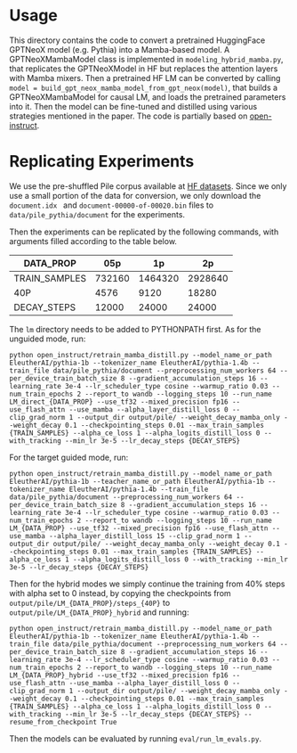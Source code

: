 # Usage

This directory contains the code to convert a pretrained HuggingFace GPTNeoX model (e.g. Pythia) into a Mamba-based model.
A GPTNeoXMambaModel class is implemented in `modeling_hybrid_mamba.py`, that replicates the GPTNeoXModel in HF but 
replaces the attention layers with Mamba mixers.
Then a pretrained HF LM can be converted by calling `model = build_gpt_neox_mamba_model_from_gpt_neox(model)`, that 
builds a GPTNeoXMambaModel for causal LM, and loads the pretrained parameters into it.
Then the model can be fine-tuned and distilled using various strategies mentioned in the paper.
The code is partially based on [open-instruct](https://github.com/allenai/open-instruct).

# Replicating Experiments

We use the pre-shuffled Pile corpus available at [HF datasets](https://huggingface.co/datasets/EleutherAI/pile-standard-pythia-preshuffled).
Since we only use a small portion of the data for conversion, we only download the `document.idx
` and `document-00000-of-00020.bin` files to `data/pile_pythia/document` for the experiments.

Then the experiments can be replicated by the following commands, with arguments filled according to the table below.

| DATA_PROP     | 05p    | 1p      | 2p      |
|---------------|--------|---------|---------|
| TRAIN_SAMPLES | 732160 | 1464320 | 2928640 |
| 40P           | 4576   | 9120    | 18280   |
| DECAY_STEPS   | 12000  | 24000   | 24000   |

The `lm` directory needs to be added to PYTHONPATH first. As for the unguided mode, run:

``
python open_instruct/retrain_mamba_distill.py --model_name_or_path EleutherAI/pythia-1b --tokenizer_name EleutherAI/pythia-1.4b --train_file data/pile_pythia/document --preprocessing_num_workers 64 --per_device_train_batch_size 8 --gradient_accumulation_steps 16 --learning_rate 3e-4 --lr_scheduler_type cosine --warmup_ratio 0.03 --num_train_epochs 2 --report_to wandb --logging_steps 10 --run_name LM_direct_{DATA_PROP} --use_tf32 --mixed_precision fp16 --use_flash_attn --use_mamba --alpha_layer_distill_loss 0 --clip_grad_norm 1 --output_dir output/pile/ --weight_decay_mamba_only --weight_decay 0.1 --checkpointing_steps 0.01 --max_train_samples {TRAIN_SAMPLES} --alpha_ce_loss 1 --alpha_logits_distill_loss 0 --with_tracking --min_lr 3e-5 --lr_decay_steps {DECAY_STEPS}
``

For the target guided mode, run:

``
python open_instruct/retrain_mamba_distill.py --model_name_or_path EleutherAI/pythia-1b --teacher_name_or_path EleutherAI/pythia-1b --tokenizer_name EleutherAI/pythia-1.4b --train_file data/pile_pythia/document --preprocessing_num_workers 64 --per_device_train_batch_size 8 --gradient_accumulation_steps 16 --learning_rate 3e-4 --lr_scheduler_type cosine --warmup_ratio 0.03 --num_train_epochs 2 --report_to wandb --logging_steps 10 --run_name LM_{DATA_PROP} --use_tf32 --mixed_precision fp16 --use_flash_attn --use_mamba --alpha_layer_distill_loss 15 --clip_grad_norm 1 --output_dir output/pile/ --weight_decay_mamba_only --weight_decay 0.1 --checkpointing_steps 0.01 --max_train_samples {TRAIN_SAMPLES} --alpha_ce_loss 1 --alpha_logits_distill_loss 0 --with_tracking --min_lr 3e-5 --lr_decay_steps {DECAY_STEPS}
``

Then for the hybrid modes we simply continue the training from 40% steps with alpha set to 0 instead, by copying the 
checkpoints from `output/pile/LM_{DATA_PROP}/steps_{40P}` to `output/pile/LM_{DATA_PROP}_hybrid` and running:

``
python open_instruct/retrain_mamba_distill.py --model_name_or_path EleutherAI/pythia-1b --tokenizer_name EleutherAI/pythia-1.4b --train_file data/pile_pythia/document --preprocessing_num_workers 64 --per_device_train_batch_size 8 --gradient_accumulation_steps 16 --learning_rate 3e-4 --lr_scheduler_type cosine --warmup_ratio 0.03 --num_train_epochs 2 --report_to wandb --logging_steps 10 --run_name LM_{DATA_PROP}_hybrid --use_tf32 --mixed_precision fp16 --use_flash_attn --use_mamba --alpha_layer_distill_loss 0 --clip_grad_norm 1 --output_dir output/pile/ --weight_decay_mamba_only --weight_decay 0.1 --checkpointing_steps 0.01 --max_train_samples {TRAIN_SAMPLES} --alpha_ce_loss 1 --alpha_logits_distill_loss 0 --with_tracking --min_lr 3e-5 --lr_decay_steps {DECAY_STEPS} --resume_from_checkpoint True
``

Then the models can be evaluated by running `eval/run_lm_evals.py`.